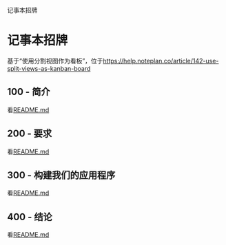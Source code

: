 记事本招牌

# 记事本招牌

基于“使用分割视图作为看板”，位于<https://help.noteplan.co/article/142-use-split-views-as-kanban-board>

## 100 - 简介

看[README.md](./100/README.md)

## 200 - 要求

看[README.md](./200/README.md)

## 300 - 构建我们的应用程序

看[README.md](./300/README.md)

## 400 - 结论

看[README.md](./400/README.md)
